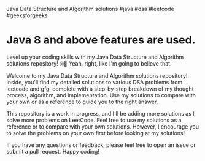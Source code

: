 Java Data Structure and Algorithm solutions
#java
#dsa 
#leetcode 
#geeksforgeeks

# Java 8 and above features are used.

Level up your coding skills with my Java Data Structure and Algorithm solutions repository! 
🙄🤔 Yeah, right, like I'm going to believe that.

Welcome to my Java Data Structure and Algorithm solutions repository! Inside, you'll find my detailed solutions to various DSA problems from leetcode and gfg, complete with a step-by-step breakdown of my thought process, algorithm, and implementation. Use my solutions to compare with your own or as a reference to guide you to the right answer.

This repository is a work in progress, and I'll be adding more solutions as I solve more problems on LeetCode. Feel free to use my solutions as a reference or to compare with your own solutions. However, I encourage you to solve the problems on your own first before looking at my solutions!

If you have any questions or feedback, please feel free to open an issue or submit a pull request. 
Happy coding!
